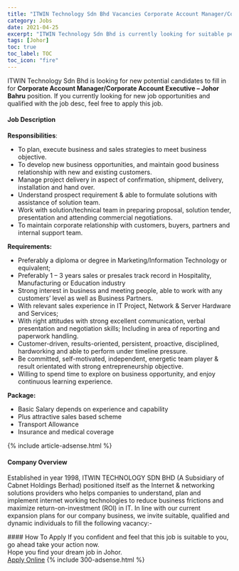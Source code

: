 ```yaml
---
title: "ITWIN Technology Sdn Bhd Vacancies Corporate Account Manager/Corporate Account Executive – Johor Bahru" 
category: Jobs 
date: 2021-04-25 
excerpt: "ITWIN Technology Sdn Bhd is currently looking for suitable person to fill in the Corporate Account Manager/Corporate Account Executive – Johor Bahru which based in Johor" 
tags: [Johor] 
toc: true 
toc_label: TOC 
toc_icon: "fire" 
--- 
```


<p>ITWIN Technology Sdn Bhd is looking for new potential candidates to fill in for <b>Corporate Account Manager/Corporate Account Executive – Johor Bahru</b> position. If you currently looking for new job opportunities and qualified with the job desc, feel free to apply this job.
</p><div><div><h4>Job Description</h4></div><div><div><span><div><p><strong>Responsibilities</strong>:</p><ul><li>To plan, execute business and sales strategies to meet business objective.</li><li>To develop new business opportunities, and maintain good business relationship with new and existing customers.</li><li>Manage project delivery in aspect of confirmation, shipment, delivery, installation and hand over.</li><li>Understand prospect requirement &amp; able to formulate solutions with assistance of solution team.</li><li>Work with solution/technical team in preparing proposal, solution tender, presentation and attending commercial negotiations.</li><li>To maintain corporate relationship with customers, buyers, partners and internal support team.</li></ul><p><strong>Requirements:</strong></p><ul><li>Preferably a diploma or degree in Marketing/Information Technology or equivalent;</li><li>Preferably 1 &#8211; 3 years sales or presales track record in Hospitality, Manufacturing or Education industry</li><li>Strong interest in business and meeting people, able to work with any customers&#8217; level as well as Business Partners.</li><li>With relevant sales experience in IT Project, Network &amp; Server Hardware and Services;</li><li>With right attitudes with strong excellent communication, verbal presentation and negotiation skills; Including in area of reporting and paperwork handling.</li><li>Customer-driven, results-oriented, persistent, proactive, disciplined, hardworking and able to perform under timeline pressure.</li><li>Be committed, self-motivated, independent, energetic team player &amp; result orientated with strong entrepreneurship objective.</li><li>Willing to spend time to explore on business opportunity, and enjoy continuous learning experience.</li></ul><p><strong>Package:</strong></p><ul><li>Basic Salary depend<span>s</span> on experience and capability</li><li>Plus attractive sales based scheme</li><li>Transport Allowance</li><li>Insurance and medical coverage</li></ul></div></span></div></div></div> 
{% include article-adsense.html %} 
<div><div><h4>Company Overview</h4></div><div><div><span><div><p>Established in year 1998, ITWIN TECHNOLOGY SDN BHD&#160;(A Subsidiary of Cabnet Holdings Berhad) positioned itself as the Internet &amp; networking solutions providers who helps companies to understand, plan and implement internet working technologies to reduce business frictions and maximize return-on-investment (ROI) in IT. In line with our current expansion plans for our company business, we invite suitable, qualified and dynamic individuals to fill the following vacancy:-</p></div></span></div></div></div> 
#### How To Apply 
If you confident and feel that this job is suitable to you, go ahead take your action now. <br/> 
Hope you find your dream job in Johor. <br/> 
<a href="https://www.jobstreet.com.my/en/job/corporate-account-manager-corporate-account-executive-johor-bahru-4532523?jobId=jobstreet-my-job-4532523&" class="btn btn--info" target="_blank" rel="nofollow noopenner">Apply Online</a> 
{% include 300-adsense.html %} 